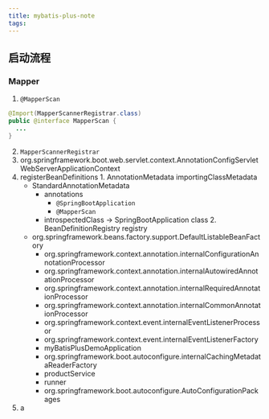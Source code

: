 ```yaml
---
title: mybatis-plus-note
tags:
---
```



## 启动流程

### Mapper
1. `@MapperScan`
```java
@Import(MapperScannerRegistrar.class)
public @interface MapperScan {
  ...
}
```
2. `MapperScannerRegistrar`
  1. org.springframework.boot.web.servlet.context.AnnotationConfigServletWebServerApplicationContext
  2. registerBeanDefinitions
    1. AnnotationMetadata importingClassMetadata
      - StandardAnnotationMetadata
        - annotations
          - `@SpringBootApplication`
          - `@MapperScan`
        - introspectedClass -> SpringBootApplication class
    2. BeanDefinitionRegistry registry
      - org.springframework.beans.factory.support.DefaultListableBeanFactory
        - org.springframework.context.annotation.internalConfigurationAnnotationProcessor
        - org.springframework.context.annotation.internalAutowiredAnnotationProcessor
        - org.springframework.context.annotation.internalRequiredAnnotationProcessor
        - org.springframework.context.annotation.internalCommonAnnotationProcessor
        - org.springframework.context.event.internalEventListenerProcessor
        - org.springframework.context.event.internalEventListenerFactory
        - myBatisPlusDemoApplication
        - org.springframework.boot.autoconfigure.internalCachingMetadataReaderFactory
        - productService
        - runner
        - org.springframework.boot.autoconfigure.AutoConfigurationPackages
3. a
